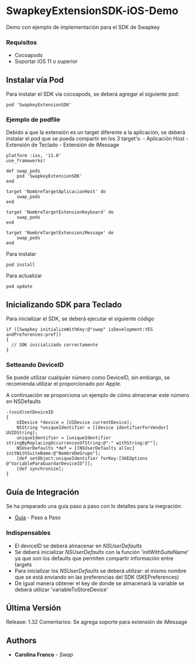 # SwapkeyExtensionSDK-iOS-Demo

Demo con ejemplo de implementación para el SDK de Swapkey

### Requisitos

- Cocoapods 
- Soportar iOS 11 o superior

## Instalar vía Pod

Para instalar el SDK vía cocoapods, se deberá agregar el siguiente pod:
```
pod 'SwapkeyExtensionSDK' 
```

### Ejemplo de podfile

Debido a que la extensión es un target diferente a la aplicación, se deberá instalar el pod que se pueda compartir en los 3 target's:
    - Aplicación Host
    - Extensión de Teclado
    - Extensión de iMessage

```
platform :ios, '11.0'
use_frameworks!

def swap_pods
	pod 'SwapkeyExtensionSDK'
end

target 'NombreTargetAplicacionHost' do
    swap_pods
end

target 'NombreTargetExtensionKeyboard' do
    swap_pods
end

target 'NombreTargetExtensioniMessage' do
    swap_pods
end
```

Para instalar

```
pod install
```

Para actualizar

```
pod update
```


## Inicializando SDK para Teclado

Para inicializar el SDK, se deberá ejecutar el siguiente código

```
if ([Swapkey initializeWithKey:@"swap" isDevelopment:YES andPreferences:pref])
{
  // SDK inicializado correctamente
}
```

### Setteando DeviceID

Se puede utilizar cualquier número como DeviceID, sin embargo, se recomienda utilizar el proporcionado por Apple.

A continuación se proporciona un ejemplo de cómo almacenar este número en NSDefaults

```
-(void)setDeviceID
{
    UIDevice *device = [UIDevice currentDevice];
    NSString *uniqueIdentifier = [[device identifierForVendor] UUIDString];
    uniqueIdentifier = [uniqueIdentifier stringByReplacingOccurrencesOfString:@"-" withString:@""];
    NSUserDefaults *def = [[NSUserDefaults alloc] initWithSuiteName:@"NombreDeGrupo"];
    [def setObject:uniqueIdentifier forKey:[SKEOptions @"VariableParaGuardarDeviceID"]];
    [def synchronize];
}
```

## Guía de Integración

Se ha preparado una guía paso a paso con lo detalles para la inegración:

* [Guía](https://swapme.mx/swapkey_extension_sdk/) - Paso a Paso

### Indispensables

- El deviceID se deberá almacenar en *NSUserDefaults*
- Se deberá inicializar *NSUserDefaults* con la función 'initWithSuiteName' ya que son los defaults que permiten compartir información entre targets
- Para inicializar los *NSUserDefaults* se deberá utilizar: el mismo nombre que se está enviando en las preferencias del SDK (SKEPreferences)
- De igual manera obtener el key de donde se almacenará la variable se deberá utilizar  'variableToStoreDevice'

##  Última Versión

Release: 1.32
Comentarios: Se agrega soporte para extensión de iMessage

## Authors

* **Carolina Franco** - *Swap*

